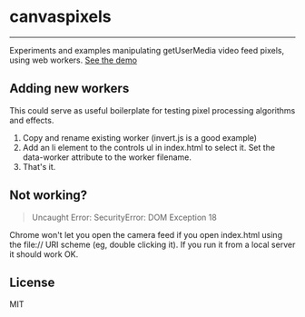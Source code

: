 # canvaspixels
-----
Experiments and examples manipulating getUserMedia video feed pixels, using web workers.
[See the demo](http://okjake.github.com/canvaspixels)

## Adding new workers 
This could serve as useful boilerplate for testing pixel processing algorithms and effects. 

1. Copy and rename existing worker (invert.js is a good example)
2. Add an li element to the controls ul in index.html to select it. Set the data-worker attribute to the worker filename.
3. That's it.

## Not working?
>Uncaught Error: SecurityError: DOM Exception 18 

Chrome won't let you open the camera feed if you open index.html using the file:// URI scheme (eg, double clicking it). If you run it from a local server it should work OK. 

## License
MIT